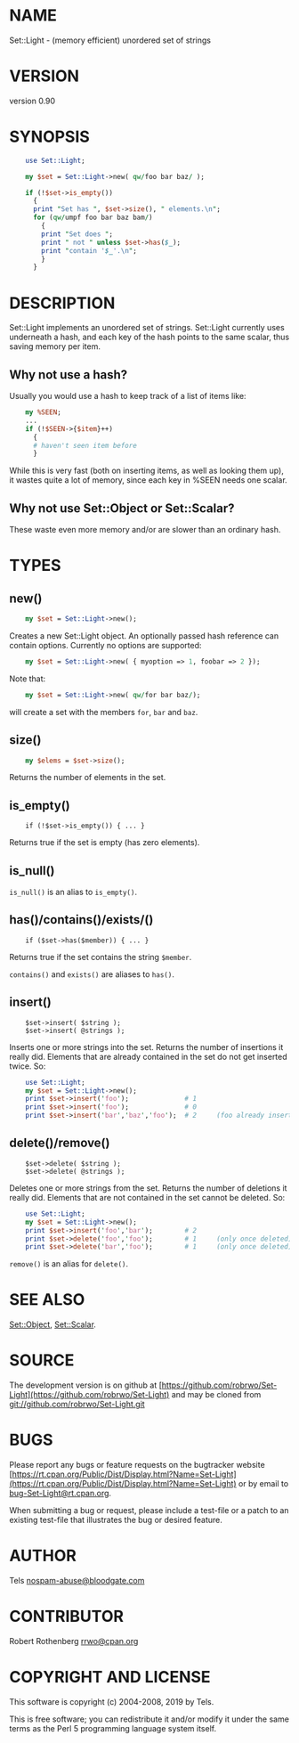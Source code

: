 # NAME

Set::Light - (memory efficient) unordered set of strings

# VERSION

version 0.90

# SYNOPSIS

```perl
    use Set::Light;

    my $set = Set::Light->new( qw/foo bar baz/ );

    if (!$set->is_empty())
      {
      print "Set has ", $set->size(), " elements.\n";
      for (qw/umpf foo bar baz bam/)
        {
        print "Set does ";
        print " not " unless $set->has($_);
        print "contain '$_'.\n";
        }
      }
```

# DESCRIPTION

Set::Light implements an unordered set of strings. Set::Light currently
uses underneath a hash, and each key of the hash points to the same
scalar, thus saving memory per item.

## Why not use a hash?

Usually you would use a hash to keep track of a list of items like:

```perl
    my %SEEN;
    ...
    if (!$SEEN->{$item}++)
      {
      # haven't seen item before
      }
```

While this is very fast (both on inserting items, as well as looking them up),
it wastes quite a lot of memory, since each key in %SEEN needs one scalar.

## Why not use Set::Object or Set::Scalar?

These waste even more memory and/or are slower than an ordinary hash.

# TYPES

## new()

```perl
    my $set = Set::Light->new();
```

Creates a new Set::Light object. An optionally passed hash reference can
contain options. Currently no options are supported:

```perl
    my $set = Set::Light->new( { myoption => 1, foobar => 2 });
```

Note that:

```perl
    my $set = Set::Light->new( qw/for bar baz/);
```

will create a set with the members `for`, `bar` and `baz`.

## size()

```perl
    my $elems = $set->size();
```

Returns the number of elements in the set.

## is\_empty()

```
    if (!$set->is_empty()) { ... }
```

Returns true if the set is empty (has zero elements).

## is\_null()

`is_null()` is an alias to `is_empty()`.

## has()/contains()/exists/()

```
    if ($set->has($member)) { ... }
```

Returns true if the set contains the string `$member`.

`contains()` and `exists()` are aliases to `has()`.

## insert()

```
    $set->insert( $string );
    $set->insert( @strings );
```

Inserts one or more strings into the set. Returns the number of insertions
it really did. Elements that are already contained in the set do not
get inserted twice. So:

```perl
    use Set::Light;
    my $set = Set::Light->new();
    print $set->insert('foo');              # 1
    print $set->insert('foo');              # 0
    print $set->insert('bar','baz','foo');  # 2     (foo already inserted)
```

## delete()/remove()

```
    $set->delete( $string );
    $set->delete( @strings );
```

Deletes one or more strings from the set. Returns the number of deletions
it really did. Elements that are not contained in the set cannot be deleted.
So:

```perl
    use Set::Light;
    my $set = Set::Light->new();
    print $set->insert('foo','bar');        # 2
    print $set->delete('foo','foo');        # 1     (only once deleted)
    print $set->delete('bar','foo');        # 1     (only once deleted)
```

`remove()` is an alias for `delete()`.

# SEE ALSO

[Set::Object](https://metacpan.org/pod/Set::Object), [Set::Scalar](https://metacpan.org/pod/Set::Scalar).

# SOURCE

The development version is on github at [https://github.com/robrwo/Set-Light](https://github.com/robrwo/Set-Light)
and may be cloned from [git://github.com/robrwo/Set-Light.git](git://github.com/robrwo/Set-Light.git)

# BUGS

Please report any bugs or feature requests on the bugtracker website
[https://rt.cpan.org/Public/Dist/Display.html?Name=Set-Light](https://rt.cpan.org/Public/Dist/Display.html?Name=Set-Light) or by email
to [bug-Set-Light@rt.cpan.org](mailto:bug-Set-Light@rt.cpan.org).

When submitting a bug or request, please include a test-file or a
patch to an existing test-file that illustrates the bug or desired
feature.

# AUTHOR

Tels <nospam-abuse@bloodgate.com>

# CONTRIBUTOR

Robert Rothenberg <rrwo@cpan.org>

# COPYRIGHT AND LICENSE

This software is copyright (c) 2004-2008, 2019 by Tels.

This is free software; you can redistribute it and/or modify it under
the same terms as the Perl 5 programming language system itself.
